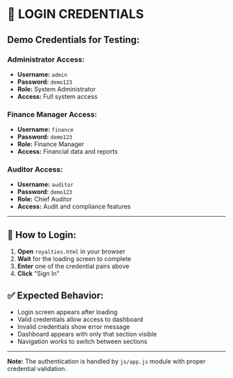 # 🔐 LOGIN CREDENTIALS

## Demo Credentials for Testing:

### **Administrator Access:**
- **Username:** `admin`
- **Password:** `demo123`
- **Role:** System Administrator
- **Access:** Full system access

### **Finance Manager Access:**
- **Username:** `finance`
- **Password:** `demo123`
- **Role:** Finance Manager
- **Access:** Financial data and reports

### **Auditor Access:**
- **Username:** `auditor`
- **Password:** `demo123`
- **Role:** Chief Auditor
- **Access:** Audit and compliance features

---

## 🚀 How to Login:

1. **Open** `royalties.html` in your browser
2. **Wait** for the loading screen to complete
3. **Enter** one of the credential pairs above
4. **Click** "Sign In"

## ✅ Expected Behavior:
- Login screen appears after loading
- Valid credentials allow access to dashboard
- Invalid credentials show error message
- Dashboard appears with only that section visible
- Navigation works to switch between sections

---

**Note:** The authentication is handled by `js/app.js` module with proper credential validation.
